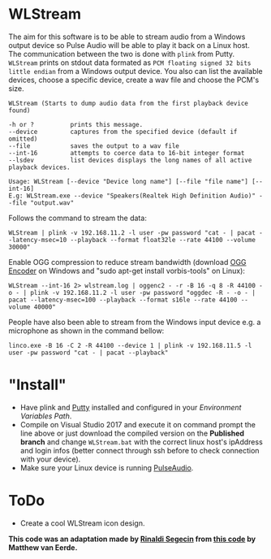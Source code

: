 # WLStream

The aim for this software is to be able to stream audio from a Windows output device so Pulse Audio will be able to play it back on a Linux host. The communication between the two is done with `plink` from Putty. `WLStream` prints on stdout data formated as `PCM floating signed 32 bits little endian` from a Windows output device. You also can list the available devices, choose a specific device, create a wav file and choose the PCM's size.

```
WLStream (Starts to dump audio data from the first playback device found)

-h or ?          prints this message.
--device         captures from the specified device (default if omitted)
--file           saves the output to a wav file
--int-16         attempts to coerce data to 16-bit integer format
--lsdev          list devices displays the long names of all active playback devices.

Usage: WLStream [--device "Device long name"] [--file "file name"] [--int-16]
E.g: WLStream.exe --device "Speakers(Realtek High Definition Audio)" --file "output.wav"
```

Follows the command to stream the data:

```
WLStream | plink -v 192.168.11.2 -l user -pw password "cat - | pacat --latency-msec=10 --playback --format float32le --rate 44100 --volume 30000"
```

Enable OGG compression to reduce stream bandwidth (download [OGG Encoder](http://www.rarewares.org/ogg-oggenc.php) on Windows and "sudo apt-get install vorbis-tools" on Linux):

```
WLStream --int-16 2> wlstream.log | oggenc2 - -r -B 16 -q 8 -R 44100 -o - | plink -v 192.168.11.2 -l user -pw password "oggdec -R - -o - | pacat --latency-msec=100 --playback --format s16le --rate 44100 --volume 40000"
```

People have also been able to stream from the Windows input device e.g. a microphone as shown in the command bellow:

```
linco.exe -B 16 -C 2 -R 44100 --device 1 | plink -v 192.168.11.5 -l user -pw password "cat - | pacat --playback"
```
# "Install"
- Have plink and [Putty](https://www.chiark.greenend.org.uk/~sgtatham/putty/latest.html) installed and configured in your *Environment Variables Path*.
- Compile on Visual Studio 2017 and execute it on command prompt the line above or just download the compiled version on the **Published branch** and change `WLStream.bat` with the correct linux host's ipAddress and login infos (better connect through ssh before to check connection with your device).
- Make sure your Linux device is running [PulseAudio](https://www.freedesktop.org/wiki/Software/PulseAudio/).

# ToDo
- Create a cool WLStream icon design.

**This code was an adaptation made by [Rinaldi Segecin](https://github.com/rsegecin) from [this code](https://github.com/mvaneerde/blog/tree/develop/loopback-capture) by Matthew van Eerde.**
